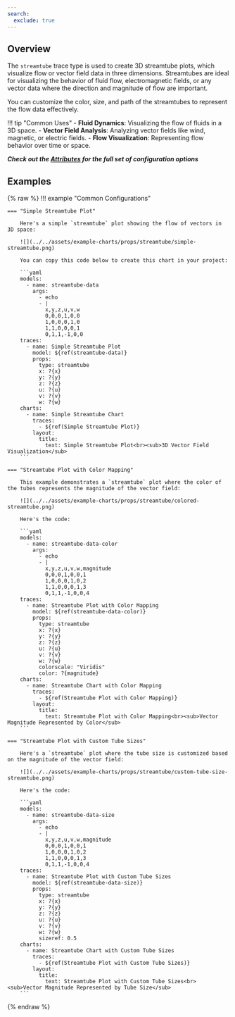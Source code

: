 ```yaml
---
search:
  exclude: true
---
```

<!--start-->
## Overview

The `streamtube` trace type is used to create 3D streamtube plots, which visualize flow or vector field data in three dimensions. Streamtubes are ideal for visualizing the behavior of fluid flow, electromagnetic fields, or any vector data where the direction and magnitude of flow are important.

You can customize the color, size, and path of the streamtubes to represent the flow data effectively.

!!! tip "Common Uses"
    - **Fluid Dynamics**: Visualizing the flow of fluids in a 3D space.
    - **Vector Field Analysis**: Analyzing vector fields like wind, magnetic, or electric fields.
    - **Flow Visualization**: Representing flow behavior over time or space.

_**Check out the [Attributes](../configuration/Trace/Props/Streamtube/#attributes) for the full set of configuration options**_

## Examples

{% raw %}
!!! example "Common Configurations"

    === "Simple Streamtube Plot"

        Here's a simple `streamtube` plot showing the flow of vectors in 3D space:

        ![](../../assets/example-charts/props/streamtube/simple-streamtube.png)

        You can copy this code below to create this chart in your project:

        ```yaml
        models:
          - name: streamtube-data
            args:
              - echo
              - |
                x,y,z,u,v,w
                0,0,0,1,0,0
                1,0,0,0,1,0
                1,1,0,0,0,1
                0,1,1,-1,0,0
        traces:
          - name: Simple Streamtube Plot
            model: ${ref(streamtube-data)}
            props:
              type: streamtube
              x: ?{x}
              y: ?{y}
              z: ?{z}
              u: ?{u}
              v: ?{v}
              w: ?{w}
        charts:
          - name: Simple Streamtube Chart
            traces:
              - ${ref(Simple Streamtube Plot)}
            layout:
              title:
                text: Simple Streamtube Plot<br><sub>3D Vector Field Visualization</sub>
        ```

    === "Streamtube Plot with Color Mapping"

        This example demonstrates a `streamtube` plot where the color of the tubes represents the magnitude of the vector field:

        ![](../../assets/example-charts/props/streamtube/colored-streamtube.png)

        Here's the code:

        ```yaml
        models:
          - name: streamtube-data-color
            args:
              - echo
              - |
                x,y,z,u,v,w,magnitude
                0,0,0,1,0,0,1
                1,0,0,0,1,0,2
                1,1,0,0,0,1,3
                0,1,1,-1,0,0,4
        traces:
          - name: Streamtube Plot with Color Mapping
            model: ${ref(streamtube-data-color)}
            props:
              type: streamtube
              x: ?{x}
              y: ?{y}
              z: ?{z}
              u: ?{u}
              v: ?{v}
              w: ?{w}
              colorscale: "Viridis"
              color: ?{magnitude}
        charts:
          - name: Streamtube Chart with Color Mapping
            traces:
              - ${ref(Streamtube Plot with Color Mapping)}
            layout:
              title:
                text: Streamtube Plot with Color Mapping<br><sub>Vector Magnitude Represented by Color</sub>
        ```

    === "Streamtube Plot with Custom Tube Sizes"

        Here's a `streamtube` plot where the tube size is customized based on the magnitude of the vector field:

        ![](../../assets/example-charts/props/streamtube/custom-tube-size-streamtube.png)

        Here's the code:

        ```yaml
        models:
          - name: streamtube-data-size
            args:
              - echo
              - |
                x,y,z,u,v,w,magnitude
                0,0,0,1,0,0,1
                1,0,0,0,1,0,2
                1,1,0,0,0,1,3
                0,1,1,-1,0,0,4
        traces:
          - name: Streamtube Plot with Custom Tube Sizes
            model: ${ref(streamtube-data-size)}
            props:
              type: streamtube
              x: ?{x}
              y: ?{y}
              z: ?{z}
              u: ?{u}
              v: ?{v}
              w: ?{w}
              sizeref: 0.5
        charts:
          - name: Streamtube Chart with Custom Tube Sizes
            traces:
              - ${ref(Streamtube Plot with Custom Tube Sizes)}
            layout:
              title:
                text: Streamtube Plot with Custom Tube Sizes<br><sub>Vector Magnitude Represented by Tube Size</sub>
        ```

{% endraw %}
<!--end-->